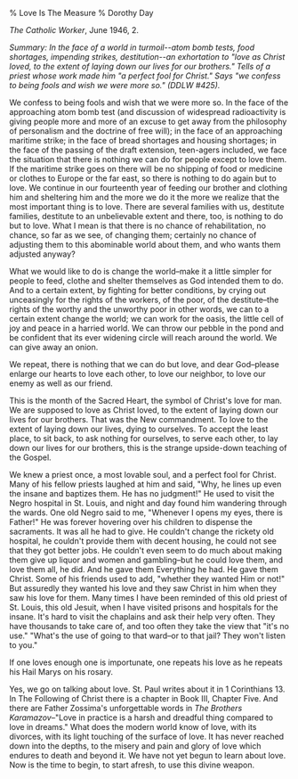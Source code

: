 % Love Is The Measure
% Dorothy Day

*The Catholic Worker*, June 1946, 2.

*Summary: In the face of a world in turmoil--atom bomb tests, food
shortages, impending strikes, destitution--an exhortation to "love as
Christ loved, to the extent of laying down our lives for our brothers."
Tells of a priest whose work made him "a perfect fool for Christ." Says
"we confess to being fools and wish we were more so." (DDLW \#425).*

We confess to being fools and wish that we were more so. In the face of
the approaching atom bomb test (and discussion of widespread
radioactivity is giving people more and more of an excuse to get away
from the philosophy of personalism and the doctrine of free will); in
the face of an approaching maritime strike; in the face of bread
shortages and housing shortages; in the face of the passing of the draft
extension, teen-agers included, we face the situation that there is
nothing we can do for people except to love them. If the maritime strike
goes on there will be no shipping of food or medicine or clothes to
Europe or the far east, so there is nothing to do again but to love. We
continue in our fourteenth year of feeding our brother and clothing him
and sheltering him and the more we do it the more we realize that the
most important thing is to love. There are several families with us,
destitute families, destitute to an unbelievable extent and there, too,
is nothing to do but to love. What I mean is that there is no chance of
rehabilitation, no chance, so far as we see, of changing them; certainly
no chance of adjusting them to this abominable world about them, and who
wants them adjusted anyway?

What we would like to do is change the world–make it a little simpler
for people to feed, clothe and shelter themselves as God intended them
to do. And to a certain extent, by fighting for better conditions, by
crying out unceasingly for the rights of the workers, of the poor, of
the destitute–the rights of the worthy and the unworthy poor in other
words, we can to a certain extent change the world; we can work for the
oasis, the little cell of joy and peace in a harried world. We can throw
our pebble in the pond and be confident that its ever widening circle
will reach around the world. We can give away an onion.

We repeat, there is nothing that we can do but love, and dear God–please
enlarge our hearts to love each other, to love our neighbor, to love our
enemy as well as our friend.

This is the month of the Sacred Heart, the symbol of Christ's love for
man. We are supposed to love as Christ loved, to the extent of laying
down our lives for our brothers. That was the New commandment. To love
to the extent of laying down our lives, dying to ourselves. To accept
the least place, to sit back, to ask nothing for ourselves, to serve
each other, to lay down our lives for our brothers, this is the strange
upside-down teaching of the Gospel.

We knew a priest once, a most lovable soul, and a perfect fool for
Christ. Many of his fellow priests laughed at him and said, "Why, he
lines up even the insane and baptizes them. He has no judgment!" He used
to visit the Negro hospital in St. Louis, and night and day found him
wandering through the wards. One old Negro said to me, "Whenever I opens
my eyes, there is Father!" He was forever hovering over his children to
dispense the sacraments. It was all he had to give. He couldn't change
the rickety old hospital, he couldn't provide them with decent housing,
he could not see that they got better jobs. He couldn't even seem to do
much about making them give up liquor and women and gambling–but he
could love them, and love them all, he did. And he gave them Everything
he had. He gave them Christ. Some of his friends used to add, "whether
they wanted Him or not!" But assuredly they wanted his love and they saw
Christ in him when they saw his love for them. Many times I have been
reminded of this old priest of St. Louis, this old Jesuit, when I have
visited prisons and hospitals for the insane. It's hard to visit the
chaplains and ask their help very often. They have thousands to take
care of, and too often they take the view that "it's no use." "What's
the use of going to that ward–or to that jail? They won't listen to
you."

If one loves enough one is importunate, one repeats his love as he
repeats his Hail Marys on his rosary.

Yes, we go on talking about love. St. Paul writes about it in
1 Corinthians 13. In The Following of Christ there is a chapter in
Book III, Chapter Five. And there are Father Zossima's unforgettable
words in *The Brothers Karamazov*–"Love in practice is a harsh and
dreadful thing compared to love in dreams." What does the modern world
know of love, with its divorces, with its light touching of the surface
of love. It has never reached down into the depths, to the misery and
pain and glory of love which endures to death and beyond it. We have not
yet begun to learn about love. Now is the time to begin, to start
afresh, to use this divine weapon.
